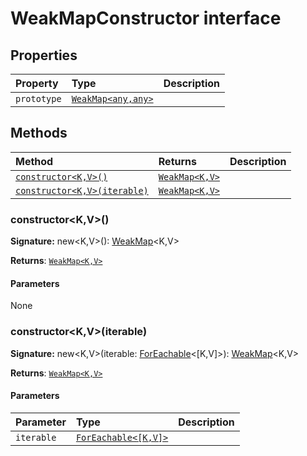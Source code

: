 # WeakMapConstructor interface










## Properties

| Property	   | Type	| Description|
|:-------------|:-------|:-----------|
|`prototype`      | [`WeakMap<any,any>`](../es6-collections/weakmap.md) |  |




## Methods

| Method	   |  Returns	| Description|
|:-------------|:-------|:-----------|
|[`constructor<K,V>()`](#constructor<kv>)      | [`WeakMap<K,V>`](../es6-collections/weakmap.md) |  |
|[`constructor<K,V>(iterable)`](#constructor<kv>iterable)      | [`WeakMap<K,V>`](../es6-collections/weakmap.md) |  |




### constructor<K,V>()



**Signature:** new<K,V>(): [WeakMap](../es6-collections/weakmap.md)<K,V>

**Returns**: [`WeakMap<K,V>`](../es6-collections/weakmap.md)



#### Parameters
None


### constructor<K,V>(iterable)



**Signature:** new<K,V>(iterable: [ForEachable](../es6-collections/foreachable.md)<[K,V]>): [WeakMap](../es6-collections/weakmap.md)<K,V>

**Returns**: [`WeakMap<K,V>`](../es6-collections/weakmap.md)



#### Parameters


| Parameter	   | Type    | Description |
|:-------------|:---------------|:------------|
| `iterable`    | [`ForEachable<[K,V]>`](../es6-collections/foreachable.md) |  |

